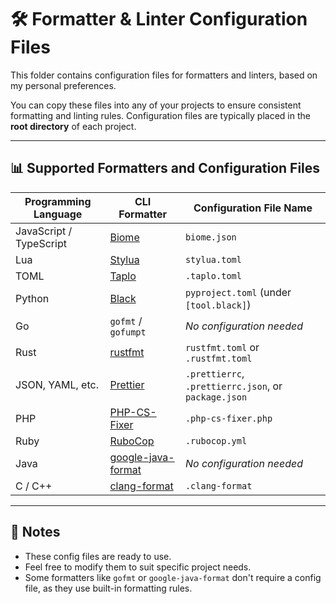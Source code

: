 # 🛠️ Formatter & Linter Configuration Files

This folder contains configuration files for formatters and linters, based on my personal preferences.

You can copy these files into any of your projects to ensure consistent formatting and linting rules.
Configuration files are typically placed in the **root directory** of each project.

---

## 📊 Supported Formatters and Configuration Files

| Programming Language     | CLI Formatter         | Configuration File Name                             |
|--------------------------|------------------------|------------------------------------------------------|
| JavaScript / TypeScript  | [Biome](https://biomejs.dev/)        | `biome.json`                                         |
| Lua                      | [Stylua](https://github.com/JohnnyMorganz/StyLua)          | `stylua.toml`                                        |
| TOML                     | [Taplo](https://taplo.tamasfe.dev/)         | `.taplo.toml`                                        |
| Python                   | [Black](https://black.readthedocs.io/)          | `pyproject.toml` (under `[tool.black]`)             |
| Go                       | `gofmt` / `gofumpt`     | _No configuration needed_                            |
| Rust                     | [rustfmt](https://rust-lang.github.io/rustfmt/)        | `rustfmt.toml` or `.rustfmt.toml`                    |
| JSON, YAML, etc.         | [Prettier](https://prettier.io/)         | `.prettierrc`, `.prettierrc.json`, or `package.json` |
| PHP                      | [PHP-CS-Fixer](https://cs.symfony.com/)     | `.php-cs-fixer.php`                                  |
| Ruby                     | [RuboCop](https://docs.rubocop.org/)        | `.rubocop.yml`                                       |
| Java                     | [google-java-format](https://github.com/google/google-java-format) | _No configuration needed_              |
| C / C++                  | [clang-format](https://clang.llvm.org/docs/ClangFormat.html)       | `.clang-format`                                      |

---

## 📝 Notes

- These config files are ready to use.
- Feel free to modify them to suit specific project needs.
- Some formatters like `gofmt` or `google-java-format` don't require a config file, as they use built-in formatting rules.
